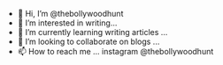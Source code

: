 - 👋 Hi, I’m @thebollywoodhunt
- 👀 I’m interested in writing...
- 🌱 I’m currently learning writing articles ...
- 💞️ I’m looking to collaborate on blogs ...
- 📫 How to reach me ... instagram @thebollywoodhunt

<!---
thebollywoodhunt/thebollywoodhunt is a ✨ special ✨ repository because its `README.md` (this file) appears on your GitHub profile.
You can click the Preview link to take a look at your changes.
--->
